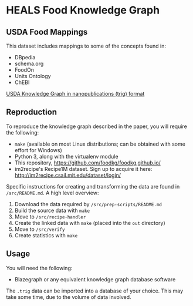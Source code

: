 
# HEALS Food Knowledge Graph

## USDA Food Mappings 

This dataset includes mappings to some of the concepts found in:
- DBpedia
- schema.org
- FoodOn
- Units Ontology
- ChEBI 

[USDA Knowledge Graph in nanopublications (trig) format](https://drive.google.com/open?id=1hkitCcxnM_7R6OYuvC5zakWojlN2Xuog)

## Reproduction

To reproduce the knowledge graph described in the paper, you will require the following:

* `make` (available on most Linux distributions; can be obtained with some effort for Windows)
* Python 3, along with the virtualenv module
* This repository, https://github.com/foodkg/foodkg.github.io/
* im2recipe's Recipe1M dataset. Sign up to acquire it here: http://im2recipe.csail.mit.edu/dataset/login/

Specific instructions for creating and transforming the data are found in `/src/README.md`. A high level overview:

1. Download the data required by `/src/prep-scripts/README.md`
2. Build the source data with `make`
3. Move to `/src/recipe-handler`
4. Create the linked data with `make` (placed into the `out` directory)
5. Move to `/src/verify`
6. Create statistics with `make`

## Usage

You will need the following:

* Blazegraph or any equivalent knowledge graph database software

The `.trig` data can be imported into a database of your choice. This may take some time, due to the volume of data involved.   
